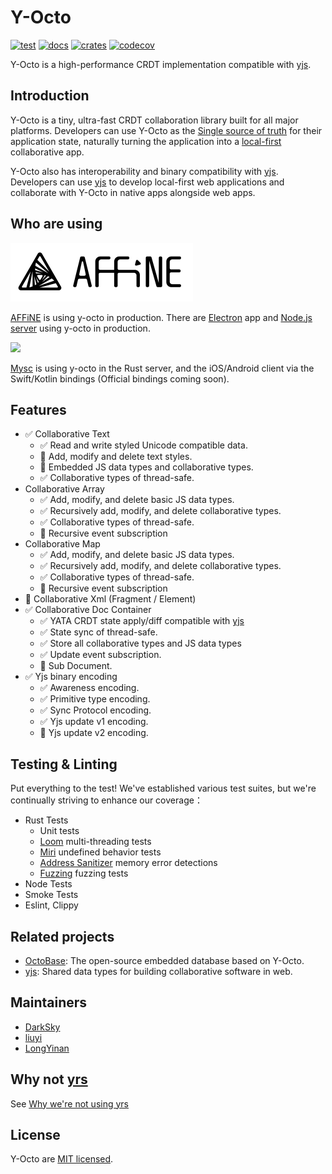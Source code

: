 # Y-Octo

[![test](https://github.com/toeverything/y-octo/actions/workflows/y-octo.yml/badge.svg)](https://github.com/toeverything/y-octo/actions/workflows/y-octo.yml)
[![docs]](https://docs.rs/y-octo/latest/y_octo)
[![crates]](https://crates.io/crates/y-octo)
[![codecov]](https://codecov.io/gh/toeverything/y-octo)

Y-Octo is a high-performance CRDT implementation compatible with [yjs].

## Introduction

Y-Octo is a tiny, ultra-fast CRDT collaboration library built for all major platforms. Developers can use Y-Octo as the [Single source of truth](https://en.wikipedia.org/wiki/Single_source_of_truth) for their application state, naturally turning the application into a [local-first](https://www.inkandswitch.com/local-first/) collaborative app.

Y-Octo also has interoperability and binary compatibility with [yjs]. Developers can use [yjs] to develop local-first web applications and collaborate with Y-Octo in native apps alongside web apps.

## Who are using

<a href="https://affine.pro"><img src="./assets/affine.svg" /></a>

[AFFiNE](https://affine.pro) is using y-octo in production. There are [Electron](https://affine.pro/download) app and [Node.js server](https://github.com/toeverything/AFFiNE/tree/master/packages/storage) using y-octo in production.

<a href="https://www.mysc.app/"><img src="https://www.mysc.app/images/logo_blk.webp" width="120px" /></a>

[Mysc](https://www.mysc.app/) is using y-octo in the Rust server, and the iOS/Android client via the Swift/Kotlin bindings (Official bindings coming soon).

## Features

- ✅ Collaborative Text
  - ✅ Read and write styled Unicode compatible data.
  - 🚧 Add, modify and delete text styles.
  - 🚧 Embedded JS data types and collaborative types.
  - ✅ Collaborative types of thread-safe.
- Collaborative Array
  - ✅ Add, modify, and delete basic JS data types.
  - ✅ Recursively add, modify, and delete collaborative types.
  - ✅ Collaborative types of thread-safe.
  - 🚧 Recursive event subscription
- Collaborative Map
  - ✅ Add, modify, and delete basic JS data types.
  - ✅ Recursively add, modify, and delete collaborative types.
  - ✅ Collaborative types of thread-safe.
  - 🚧 Recursive event subscription
- 🚧 Collaborative Xml (Fragment / Element)
- ✅ Collaborative Doc Container
  - ✅ YATA CRDT state apply/diff compatible with [yjs]
  - ✅ State sync of thread-safe.
  - ✅ Store all collaborative types and JS data types
  - ✅ Update event subscription.
  - 🚧 Sub Document.
- ✅ Yjs binary encoding
  - ✅ Awareness encoding.
  - ✅ Primitive type encoding.
  - ✅ Sync Protocol encoding.
  - ✅ Yjs update v1 encoding.
  - 🚧 Yjs update v2 encoding.

## Testing & Linting

Put everything to the test! We've established various test suites, but we're continually striving to enhance our coverage：

- Rust Tests
  - Unit tests
  - [Loom](https://docs.rs/loom/latest/loom/) multi-threading tests
  - [Miri](https://github.com/rust-lang/miri) undefined behavior tests
  - [Address Sanitizer](https://doc.rust-lang.org/beta/unstable-book/compiler-flags/sanitizer.html) memory error detections
  - [Fuzzing](https://github.com/rust-fuzz/cargo-fuzz) fuzzing tests
- Node Tests
- Smoke Tests
- Eslint, Clippy

## Related projects

- [OctoBase]: The open-source embedded database based on Y-Octo.
- [yjs]: Shared data types for building collaborative software in web.

## Maintainers

- [DarkSky](https://github.com/darkskygit)
- [liuyi](https://github.com/forehalo)
- [LongYinan](https://github.com/Brooooooklyn)

## Why not [yrs](https://github.com/y-crdt/y-crdt/)

See [Why we're not using yrs](./y-octo-utils/yrs-is-unsafe/README.md)

## License

Y-Octo are [MIT licensed].

[codecov]: https://codecov.io/gh/toeverything/y-octo/graph/badge.svg?token=9AQY5Q1BYH
[crates]: https://img.shields.io/crates/v/y-octo.svg
[docs]: https://img.shields.io/docsrs/y-octo.svg
[test]: https://github.com/toeverything/y-octo/actions/workflows/y-octo.yml/badge.svg
[yjs]: https://github.com/yjs/yjs
[Address Sanitizer]: https://github.com/toeverything/y-octo/actions/workflows/y-octo-asan.yml/badge.svg
[Memory Leak Detect]: https://github.com/toeverything/y-octo/actions/workflows/y-octo-memory-test.yml/badge.svg
[OctoBase]: https://github.com/toeverything/octobase
[BlockSuite]: https://github.com/toeverything/blocksuite
[AFFiNE]: https://github.com/toeverything/affine
[MIT licensed]: ./LICENSE
